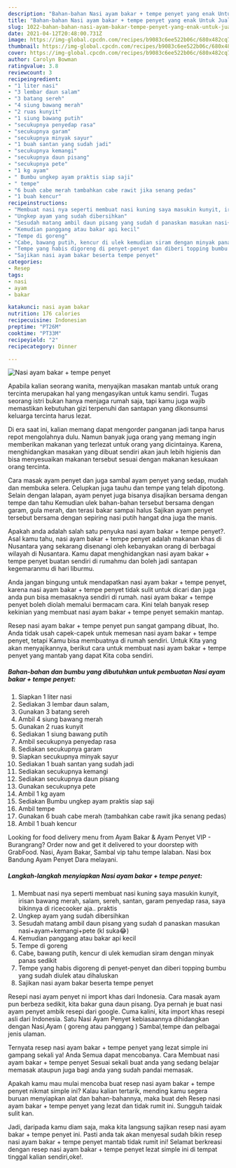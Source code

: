 ```yaml
---
description: "Bahan-bahan Nasi ayam bakar + tempe penyet yang enak Untuk Jualan"
title: "Bahan-bahan Nasi ayam bakar + tempe penyet yang enak Untuk Jualan"
slug: 1022-bahan-bahan-nasi-ayam-bakar-tempe-penyet-yang-enak-untuk-jualan
date: 2021-04-12T20:48:00.731Z
image: https://img-global.cpcdn.com/recipes/b9083c6ee522b06c/680x482cq70/nasi-ayam-bakar-tempe-penyet-foto-resep-utama.jpg
thumbnail: https://img-global.cpcdn.com/recipes/b9083c6ee522b06c/680x482cq70/nasi-ayam-bakar-tempe-penyet-foto-resep-utama.jpg
cover: https://img-global.cpcdn.com/recipes/b9083c6ee522b06c/680x482cq70/nasi-ayam-bakar-tempe-penyet-foto-resep-utama.jpg
author: Carolyn Bowman
ratingvalue: 3.8
reviewcount: 3
recipeingredient:
- "1 liter nasi"
- "3 lembar daun salam"
- "3 batang sereh"
- "4 siung bawang merah"
- "2 ruas kunyit"
- "1 siung bawang putih"
- "secukupnya penyedap rasa"
- "secukupnya garam"
- "secukupnya minyak sayur"
- "1 buah santan yang sudah jadi"
- "secukupnya kemangi"
- "secukupnya daun pisang"
- "secukupnya pete"
- "1 kg ayam"
- " Bumbu ungkep ayam praktis siap saji"
- " tempe"
- "6 buah cabe merah tambahkan cabe rawit jika senang pedas"
- "1 buah kencur"
recipeinstructions:
- "Membuat nasi nya seperti membuat nasi kuning saya masukin kunyit, irisan bawang merah, salam, sereh, santan, garam penyedap rasa, saya bikinnya di ricecooker aja.. praktis"
- "Ungkep ayam yang sudah dibersihkan"
- "Sesudah matang ambil daun pisang yang sudah d panaskan masukan nasi+ayam+kemangi+pete (kl suka😂)"
- "Kemudian panggang atau bakar api kecil"
- "Tempe di goreng"
- "Cabe, bawang putih, kencur di ulek kemudian siram dengan minyak panas sedikit"
- "Tempe yang habis digoreng di penyet-penyet dan diberi topping bumbu yang sudah diulek atau dihaluskan"
- "Sajikan nasi ayam bakar beserta tempe penyet"
categories:
- Resep
tags:
- nasi
- ayam
- bakar

katakunci: nasi ayam bakar 
nutrition: 176 calories
recipecuisine: Indonesian
preptime: "PT26M"
cooktime: "PT33M"
recipeyield: "2"
recipecategory: Dinner

---
```



![Nasi ayam bakar + tempe penyet](https://img-global.cpcdn.com/recipes/b9083c6ee522b06c/680x482cq70/nasi-ayam-bakar-tempe-penyet-foto-resep-utama.jpg)

Apabila kalian seorang wanita, menyajikan masakan mantab untuk orang tercinta merupakan hal yang mengasyikan untuk kamu sendiri. Tugas seorang istri bukan hanya menjaga rumah saja, tapi kamu juga wajib memastikan kebutuhan gizi terpenuhi dan santapan yang dikonsumsi keluarga tercinta harus lezat.

Di era  saat ini, kalian memang dapat mengorder panganan jadi tanpa harus repot mengolahnya dulu. Namun banyak juga orang yang memang ingin memberikan makanan yang terlezat untuk orang yang dicintainya. Karena, menghidangkan masakan yang dibuat sendiri akan jauh lebih higienis dan bisa menyesuaikan makanan tersebut sesuai dengan makanan kesukaan orang tercinta. 

Cara masak ayam penyet dan juga sambal ayam penyet yang sedap, mudah dan membuka selera. Celupkan juga tauhu dan tempe yang telah dipotong. Selain dengan lalapan, ayam penyet juga bisanya disajikan bersama dengan tempe dan tahu Kemudian ulek bahan-bahan tersebut bersama dengan garam, gula merah, dan terasi bakar sampai halus Sajikan ayam penyet tersebut bersama dengan sepiring nasi putih hangat dna juga the manis.

Apakah anda adalah salah satu penyuka nasi ayam bakar + tempe penyet?. Asal kamu tahu, nasi ayam bakar + tempe penyet adalah makanan khas di Nusantara yang sekarang disenangi oleh kebanyakan orang di berbagai wilayah di Nusantara. Kamu dapat menghidangkan nasi ayam bakar + tempe penyet buatan sendiri di rumahmu dan boleh jadi santapan kegemaranmu di hari liburmu.

Anda jangan bingung untuk mendapatkan nasi ayam bakar + tempe penyet, karena nasi ayam bakar + tempe penyet tidak sulit untuk dicari dan juga anda pun bisa memasaknya sendiri di rumah. nasi ayam bakar + tempe penyet boleh diolah memalui bermacam cara. Kini telah banyak resep kekinian yang membuat nasi ayam bakar + tempe penyet semakin mantap.

Resep nasi ayam bakar + tempe penyet pun sangat gampang dibuat, lho. Anda tidak usah capek-capek untuk memesan nasi ayam bakar + tempe penyet, tetapi Kamu bisa membuatnya di rumah sendiri. Untuk Kita yang akan menyajikannya, berikut cara untuk membuat nasi ayam bakar + tempe penyet yang mantab yang dapat Kita coba sendiri.

<!--inarticleads1-->

##### Bahan-bahan dan bumbu yang dibutuhkan untuk pembuatan Nasi ayam bakar + tempe penyet:

1. Siapkan 1 liter nasi
1. Sediakan 3 lembar daun salam,
1. Gunakan 3 batang sereh
1. Ambil 4 siung bawang merah
1. Gunakan 2 ruas kunyit
1. Sediakan 1 siung bawang putih
1. Ambil secukupnya penyedap rasa
1. Sediakan secukupnya garam
1. Siapkan secukupnya minyak sayur
1. Sediakan 1 buah santan yang sudah jadi
1. Sediakan secukupnya kemangi
1. Sediakan secukupnya daun pisang
1. Gunakan secukupnya pete
1. Ambil 1 kg ayam
1. Sediakan  Bumbu ungkep ayam praktis siap saji
1. Ambil  tempe
1. Gunakan 6 buah cabe merah (tambahkan cabe rawit jika senang pedas)
1. Ambil 1 buah kencur


Looking for food delivery menu from Ayam Bakar &amp; Ayam Penyet VIP - Burangrang? Order now and get it delivered to your doorstep with GrabFood. Nasi, Ayam Bakar, Sambal vip tahu tempe lalaban. Nasi box Bandung Ayam Penyet Dara melayani. 

<!--inarticleads2-->

##### Langkah-langkah menyiapkan Nasi ayam bakar + tempe penyet:

1. Membuat nasi nya seperti membuat nasi kuning saya masukin kunyit, irisan bawang merah, salam, sereh, santan, garam penyedap rasa, saya bikinnya di ricecooker aja.. praktis
1. Ungkep ayam yang sudah dibersihkan
1. Sesudah matang ambil daun pisang yang sudah d panaskan masukan nasi+ayam+kemangi+pete (kl suka😂)
1. Kemudian panggang atau bakar api kecil
1. Tempe di goreng
1. Cabe, bawang putih, kencur di ulek kemudian siram dengan minyak panas sedikit
1. Tempe yang habis digoreng di penyet-penyet dan diberi topping bumbu yang sudah diulek atau dihaluskan
1. Sajikan nasi ayam bakar beserta tempe penyet


Resepi nasi ayam penyet ni import khas dari Indonesia. Cara masak ayam pun berbeza sedikit, kita bakar guna daun pisang. Dya pernah je buat nasi ayam penyet ambik resepi dari google. Cuma kalini, kita import khas resepi asli dari Indonesia. Satu Nasi Ayam Penyet kebiasaannya dihidangkan dengan Nasi,Ayam ( goreng atau panggang ) Sambal,tempe dan pelbagai jenis ulaman. 

Ternyata resep nasi ayam bakar + tempe penyet yang lezat simple ini gampang sekali ya! Anda Semua dapat mencobanya. Cara Membuat nasi ayam bakar + tempe penyet Sesuai sekali buat anda yang sedang belajar memasak ataupun juga bagi anda yang sudah pandai memasak.

Apakah kamu mau mulai mencoba buat resep nasi ayam bakar + tempe penyet nikmat simple ini? Kalau kalian tertarik, mending kamu segera buruan menyiapkan alat dan bahan-bahannya, maka buat deh Resep nasi ayam bakar + tempe penyet yang lezat dan tidak rumit ini. Sungguh taidak sulit kan. 

Jadi, daripada kamu diam saja, maka kita langsung sajikan resep nasi ayam bakar + tempe penyet ini. Pasti anda tak akan menyesal sudah bikin resep nasi ayam bakar + tempe penyet mantab tidak rumit ini! Selamat berkreasi dengan resep nasi ayam bakar + tempe penyet lezat simple ini di tempat tinggal kalian sendiri,oke!.

